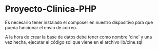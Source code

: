 # Proyecto-Clinica-PHP

Es necesario tener instalado el composer en nuestro dispositivo para que pueda funcionar el envío de correo.

A la hora de crear la base de datos debe tener como nombre 'cine' y una vez hecha, ejecutar el código sql que viene en el archivo lib/cine.sql

